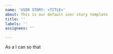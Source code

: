 ```yaml
---
name: 'USER STORY: <TITLE>'
about: This is our default user story template
title: ''
labels: ''
assignees: ''

---
```


As a <role> I can <capability> so that <received benefit>
